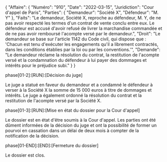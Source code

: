 {
"Affaire": {
"Numéro": "910",
"Date": "2022-03-15",
"Juridiction": "Cour d'appel de Paris",
"Parties": {
"Demandeur": "Société X",
"Défendeur": "M. Y"
},
"Faits": "Le demandeur, Société X, reproche au défendeur, M. Y, de ne pas avoir respecté les termes d'un contrat de vente conclu entre eux. Le défendeur est accusé d'avoir refusé de livrer la marchandise commandée et de ne pas avoir remboursé l'acompte versé par le demandeur.",
"Droit": "Le demandeur se base sur l'article 1142 du Code civil, qui dispose que : 'Chacun est tenu d'exécuter les engagements qu'il a librement contractés, dans les conditions établies par la loi ou par les conventions.'",
"Demande": "Le demandeur réclame la résolution du contrat, la restitution de l'acompte versé et la condamnation du défendeur à lui payer des dommages et intérêts pour le préjudice subi."
}
}

phase[01-2]:[RUN]:[Décision du juge] 

Le juge a statué en faveur du demandeur et a condamné le défendeur à verser à la Société X la somme de 15 000 euros à titre de dommages et intérêts. Le juge a également ordonné la résolution du contrat et la restitution de l'acompte versé par la Société X.

phase[01-3]:[RUN]:[Mise en état du dossier pour la Cour d'appel]

Le dossier est en état d'être soumis à la Cour d'appel. Les parties ont été dûment informées de la décision du juge et ont la possibilité de former un pourvoi en cassation dans un délai de deux mois à compter de la notification de la décision.

phase[01-END]:[END]:[Fermeture du dossier]

Le dossier est clos.